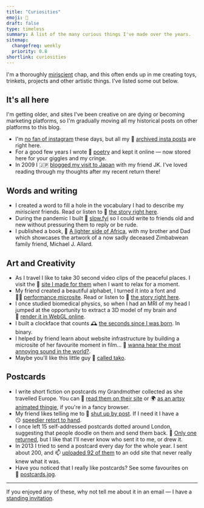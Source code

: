 ```yaml
---
title: "Curiosities"
emoji: 🤩
draft: false
type: timeless
summary: A list of the many curious things I've made over the years.
sitemap:
  changefreq: weekly
  priority: 0.8
shortlink: curiosities
---
```

I'm a thoroughly [miriscient](https://www.miriscient.org) chap, and this often ends up in me creating toys, trinkets, projects and other artistic things. I've listed some out below.

## It's all here

I'm getting older, and sites I've been creative on are dying or becoming marketing platforms, so I'm gradually moving all my historical posts on other platforms to this blog.

* I'm [no fan of instagram](/posts/goodbye-big-social) these days, but all my 📸&nbsp;[archived insta posts](/tags/from-instagram/#) are right here.
* For a good few years I wrote 📝&nbsp;[poetry](/poetry) and kept it online — now stored here for your giggles and my cringe.
* In 2009 I 🇯🇵&nbsp;[blogged my visit to Japan](/tags/japan-with-jk/#) with my friend JK. I've loved reading through my thoughts after my recent return there!

## Words and writing

* I created a word to fill a hole in the vocabulary I had to describe my _miriscient_ friends. Read or listen to 📖&nbsp;[the story right here](/posts/miriscience).
* During the pandemic I built 🐌&nbsp;[slow.fyi](https://slow.fyi) so I could write to friends old and new without pressuring them to reply or be rude.
* I published a book, 📔&nbsp;[A lighter side of Africa](https://www.amazon.co.uk/Lighter-Side-Africa-Paintings-Michael/dp/0993324908/), with my brother and Dad which showcases the artwork of a now sadly deceased Zimbabwean family friend, Michael J. Allard.

## Art and Creativity

* As I travel I like to take 30 second video clips of the peaceful places. I visit the 🧘&nbsp;[site I made for them](https://30s.byjp.me/) when I want to relax for a moment.
* My friend created a beautiful alphabet, I turned it into a font and 👨‍🎤&nbsp;[performance microsite](https://caspian.byjp.me). Read or listen to 📖&nbsp;[the story right here](/posts/the-beauty-of-type).
* I once studied biomedical physics, so when I had an MRI of my head I jumped at the opportunity to extract a 3D model of my brain and 🧠&nbsp;[render it in WebGL online](https://brain.byjp.me/).
* I built a clockface that counts 🕰&nbsp;[the seconds since I was born](https://tictoc.byjp.me/). In binary.
* I helped by friend learn about website infrastructure by building a microsite of her favourite moment in film… 🐶&nbsp;[wanna hear the most annoying sound in the world?](https://ipfs.io/ipfs/Qmf7mJpFapCBC15c7yGRd89ysgoTYB3h3ahCLMyJ8vB2Vo/).
* Maybe you'll like this little guy 🐙&nbsp;[called tako](https://bafybeihwkqswvfggjqhh4fgeioq7xapzxolkb7ptmir22kovahnlzjmnfm.ipfs.dweb.link/).

## Postcards

* I write short fiction on postcards my Grandmother collected as she travelled Europe. You can 📮&nbsp;[read them on their site](https://lucy.byjp.me/) or 🌍&nbsp;[as an artsy animated thingie](https://lucy.byjp.me/globe#diving), if you're in a fancy browser.
* My friend likes telling me to 🤫&nbsp;[shut up by post](https://www.instagram.com/p/BqZR3qjAkMC/). If I need it I have a 😏&nbsp;[speedier retort to hand](https://shutupclaire.byjp.me/).
* I once left 15 self-addressed postcards dotted around London, suggesting that people doodle on them and send them back. 🐪&nbsp;[Only one returned](https://postcarddoodles.byjp.me/), but I like that I'll never know who sent it to me, or drew it.
* In 2013 I tried to send a postcard every day for the whole year. I sent about 200, and 📫&nbsp;[uploaded 92 of them](https://postcards.byjp.me/) to an odd site that never really knew what it was.
* Have you noticed that I really like postcards? See some favourites on 📸&nbsp;[postcards.jpg](https://instagram.com/postcards.jpg).

---

If you enjoyed any of these, why not tell me about it in an email — I have a [standing invitation](/standing-invitation).
